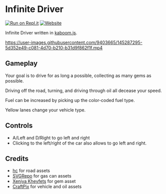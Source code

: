 [kaboom.js]: https://kaboomjs.com/

# Infinite Driver

[![Run on Repl.it](https://repl.it/badge/github/RascalTwo/InfiniteDriver)](https://repl.it/github/RascalTwo/InfiniteDriver)
[![Website](https://img.shields.io/website?url=https://infinitedriver--rascaltwo.repl.co/)](https://infinitedriver--rascaltwo.repl.co/)

Infinite Driver written in [kaboom.js][kaboom.js].

https://user-images.githubusercontent.com/9403665/145287295-5d352e49-c081-4d70-b210-b31d9f862f1f.mp4

## Gameplay

Your goal is to drive for as long a possible, collecting as many gems as possible.

Driving off the road, turning, and driving through oil all decease your speed.

Fuel can be increased by picking up the color-coded fuel type.

Yellow lanes change your vehicle type.

## Controls

- A/Left and D/Right to go left and right
- Clicking to the left/right of the car also allows to go left and right.

## Credits

[hc]: https://free-game-assets.itch.io/free-racing-2d-game-kit
[SVGRepo]: https://www.svgrepo.com/svg/103032/gasoline
[Xeniya Kheyfets]: https://www.artstation.com/artwork/Jxn4n
[CraftPix]: https://opengameart.org/content/road-tile-textures

- [hc][hc] for road assets
- [SVGRepo][SVGRepo] for gas can assets
- [Xeniya Kheyfets][Xeniya Kheyfets] for gem asset
- [CraftPix][CraftPix] for vehicle and oil assets
